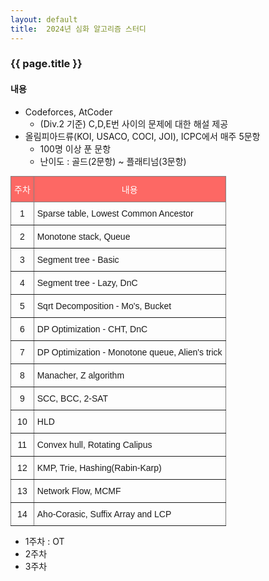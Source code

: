 ```yaml
---
layout: default
title:  2024년 심화 알고리즘 스터디
---
```

### {{ page.title }}

#### 내용

- Codeforces, AtCoder 
    - (Div.2 기준) C,D,E번 사이의 문제에 대한 해설 제공
- 올림피아드류(KOI, USACO, COCI, JOI), ICPC에서 매주 5문항 
    - 100명 이상 푼 문항
    - 난이도 : 골드(2문항) ~ 플래티넘(3문항)

<style type="text/css">
.tg  {border-collapse:collapse;border-spacing:0;margin:auto;}
.tg td{border-color:black;border-style:solid;border-width:1px;font-family:Arial, sans-serif;font-size:14px;
  overflow:hidden;padding:10px 5px;word-break:normal;}
.tg th{border-color:black;border-style:solid;border-width:1px;font-family:Arial, sans-serif;font-size:14px;
  font-weight:normal;overflow:hidden;padding:10px 5px;word-break:normal;}
.tg .tg-u5vp{background-color:#fd6864;border-color:inherit;color:#ffffff;text-align:center;vertical-align:top}
.tg .tg-c3ow{border-color:inherit;text-align:center;vertical-align:top}
.tg .tg-0pky{border-color:inherit;text-align:left;vertical-align:top}
</style>
<table class="tg">
<thead>
  <tr>
    <th class="tg-u5vp">주차</th>
    <th class="tg-u5vp">내용</th>
  </tr>
</thead>
<tbody>
  <tr>
    <td class="tg-c3ow">1</td>
    <td class="tg-0pky">Sparse table, Lowest Common Ancestor</td>
  </tr>
  <tr>
    <td class="tg-c3ow">2</td>
    <td class="tg-0pky">Monotone stack, Queue</td>
  </tr>
  <tr>
    <td class="tg-c3ow">3</td>
    <td class="tg-0pky">Segment tree - Basic</td>
  </tr>
  <tr>
    <td class="tg-c3ow">4</td>
    <td class="tg-0pky">Segment tree - Lazy, DnC</td>
  </tr>
  <tr>
    <td class="tg-c3ow">5</td>
    <td class="tg-0pky">Sqrt Decomposition - Mo's, Bucket</td>
  </tr>
  <tr>
    <td class="tg-c3ow">6</td>
    <td class="tg-0pky">DP Optimization - CHT, DnC</td>
  </tr>
  <tr>
    <td class="tg-c3ow">7</td>
    <td class="tg-0pky"><span style="font-weight:400;font-style:normal">DP Optimization - Monotone queue, Alien's trick</span></td>
  </tr>
  <tr>
    <td class="tg-c3ow">8</td>
    <td class="tg-0pky">Manacher, Z algorithm</td>
  </tr>
  <tr>
    <td class="tg-c3ow">9</td>
    <td class="tg-0pky">SCC, BCC, 2-SAT</td>
  </tr>
  <tr>
    <td class="tg-c3ow">10</td>
    <td class="tg-0pky">HLD</td>
  </tr>
  <tr>
    <td class="tg-c3ow">11</td>
    <td class="tg-0pky">Convex hull, Rotating Calipus</td>
  </tr>
  <tr>
    <td class="tg-c3ow">12</td>
    <td class="tg-0pky">KMP, Trie, Hashing(Rabin-Karp)</td>
  </tr>
  <tr>
    <td class="tg-c3ow">13</td>
    <td class="tg-0pky">Network Flow, MCMF</td>
  </tr>
  <tr>
    <td class="tg-c3ow">14</td>
    <td class="tg-0pky">Aho-Corasic, Suffix Array and LCP</td>
  </tr>
</tbody>
</table>


- 1주차 : OT
- 2주차
- 3주차


